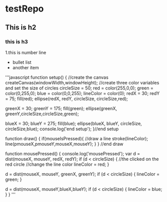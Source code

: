 # testRepo
## This is h2
### this is h3
1.this is number line
* bullet list
* another item

'''javascript
function setup() {
  //create the canvas
  createCanvas(windowWidth,windowHeight);
  //create three color variables and set the size of circles
  circleSize = 50;
  red = color(255,0,0);
  green = color(0,255,0);
  blue = color(0,0,255);
  lineColor = color(0);
  redX = 30;
  redY = 75;
  fill(red);
  ellipse(redX, redY, circleSize, circleSize,red);
  
  greenX = 30;
  greenY = 175;
  fill(green);
  ellipse(greenX, greenY,circleSize,circleSize,green);
  
  blueX = 30;
  blueY = 275;
  fill(blue);
  ellipse(blueX, blueY, circleSize, circleSize,blue);
    console.log('end setup');
}//end setup

function draw() {
  if(mouseIsPressed){
    //draw a line
    stroke(lineColor);
    line(pmouseX,pmouseY,mouseX,mouseY);
  }
} //end draw

function mousePressed() {
  console.log('mousePressed');
  var d = dist(mouseX, mouseY, redX, redY);
  if (d < circleSize) {
      //the clicked on the red circle
      //change the line color
      lineColor = red;
  }
    
  d = dist(mouseX, mouseY, greenX, greenY);
  if (d < circleSize) {
      lineColor = green;
  }
  
  d = dist(mouseX, mouseY,blueX,blueY);
  if (d < circleSize) {
      lineColor = blue;
  }
}
'''
